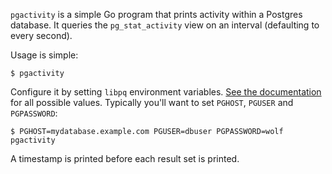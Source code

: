 `pgactivity` is a simple Go program that prints activity within a
Postgres database.  It queries the `pg_stat_activity` view on an
interval (defaulting to every second).

Usage is simple:

    $ pgactivity

Configure it by setting `libpq` environment variables.  [See the
documentation](http://www.postgresql.org/docs/9.4/static/libpq-envars.html)
for all possible values.  Typically you'll want to set `PGHOST`,
`PGUSER` and `PGPASSWORD`:

    $ PGHOST=mydatabase.example.com PGUSER=dbuser PGPASSWORD=wolf pgactivity

A timestamp is printed before each result set is printed.
